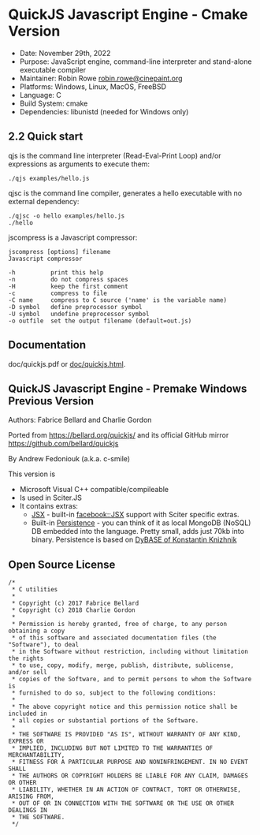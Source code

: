 # QuickJS Javascript Engine - Cmake Version

* Date: November 29th, 2022
* Purpose: JavaScript engine, command-line interpreter and stand-alone executable compiler
* Maintainer: Robin Rowe robin.rowe@cinepaint.org
* Platforms: Windows, Linux, MacOS, FreeBSD
* Language: C
* Build System: cmake
* Dependencies: libunistd (needed for Windows only)

## 2.2 Quick start

qjs is the command line interpreter (Read-Eval-Print Loop) and/or expressions as arguments to execute them:

    ./qjs examples/hello.js

qjsc is the command line compiler, generates a hello executable with no external dependency:

    ./qjsc -o hello examples/hello.js
    ./hello

jscompress is a Javascript compressor:
```
jscompress [options] filename
Javascript compressor

-h          print this help
-n          do not compress spaces
-H          keep the first comment
-c          compress to file
-C name     compress to C source ('name' is the variable name)
-D symbol   define preprocessor symbol
-U symbol   undefine preprocessor symbol
-o outfile  set the output filename (default=out.js)
```

## Documentation

doc/quickjs.pdf or [doc/quickjs.html](doc/quickjs.html).

## QuickJS Javascript Engine - Premake Windows Previous Version

Authors: Fabrice Bellard and Charlie Gordon

Ported from https://bellard.org/quickjs/ and its official GitHub mirror https://github.com/bellard/quickjs

By Andrew Fedoniouk (a.k.a. c-smile)

This version is 

* Microsoft Visual C++ compatible/compileable
* Is used in Sciter.JS
* It contains extras: 
  * [JSX](doc/jsx.md) - built-in [facebook::JSX](https://facebook.github.io/jsx/) support with Sciter specific extras.
  * Built-in [Persistence](storage/doc/README.md) - you can think of it as local MongoDB (NoSQL) DB embedded into the language. Pretty small, adds just 70kb into binary.
    Persistence is based on [DyBASE of Konstantin Knizhnik](http://garret.ru/)
    
## Open Source License
```
/*
 * C utilities
 * 
 * Copyright (c) 2017 Fabrice Bellard
 * Copyright (c) 2018 Charlie Gordon
 *
 * Permission is hereby granted, free of charge, to any person obtaining a copy
 * of this software and associated documentation files (the "Software"), to deal
 * in the Software without restriction, including without limitation the rights
 * to use, copy, modify, merge, publish, distribute, sublicense, and/or sell
 * copies of the Software, and to permit persons to whom the Software is
 * furnished to do so, subject to the following conditions:
 *
 * The above copyright notice and this permission notice shall be included in
 * all copies or substantial portions of the Software.
 *
 * THE SOFTWARE IS PROVIDED "AS IS", WITHOUT WARRANTY OF ANY KIND, EXPRESS OR
 * IMPLIED, INCLUDING BUT NOT LIMITED TO THE WARRANTIES OF MERCHANTABILITY,
 * FITNESS FOR A PARTICULAR PURPOSE AND NONINFRINGEMENT. IN NO EVENT SHALL
 * THE AUTHORS OR COPYRIGHT HOLDERS BE LIABLE FOR ANY CLAIM, DAMAGES OR OTHER
 * LIABILITY, WHETHER IN AN ACTION OF CONTRACT, TORT OR OTHERWISE, ARISING FROM,
 * OUT OF OR IN CONNECTION WITH THE SOFTWARE OR THE USE OR OTHER DEALINGS IN
 * THE SOFTWARE.
 */
```
